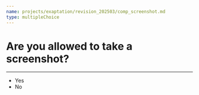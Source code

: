 ```yaml
---
name: projects/exaptation/revision_202503/comp_screenshot.md
type: multipleChoice
---
```


# Are you allowed to take a screenshot?

---

- Yes
- No
